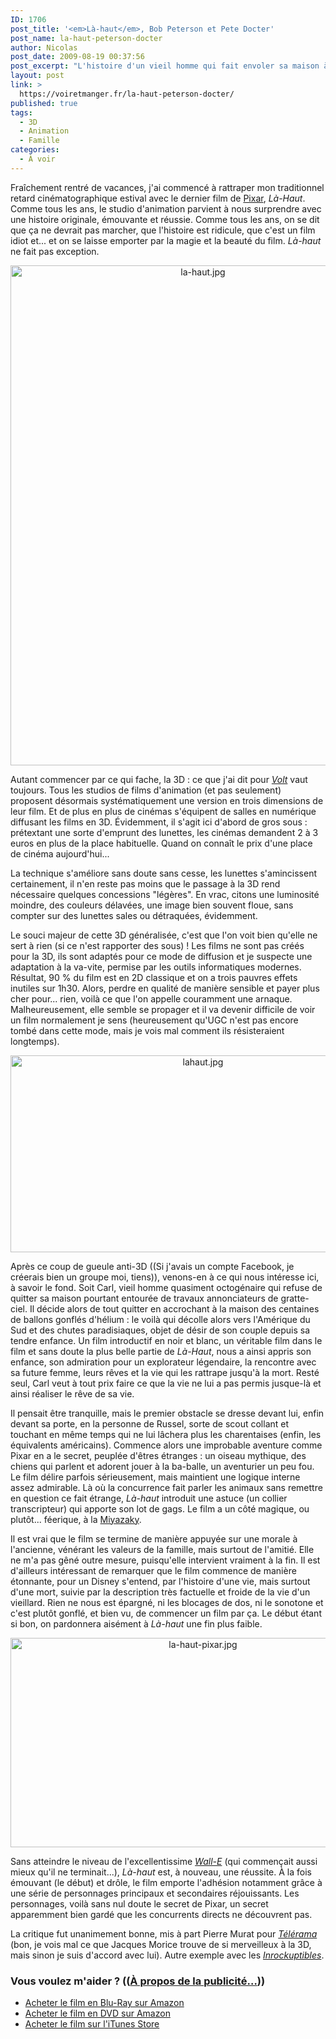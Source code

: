 ```yaml
---
ID: 1706
post_title: '<em>Là-haut</em>, Bob Peterson et Pete Docter'
post_name: la-haut-peterson-docter
author: Nicolas
post_date: 2009-08-19 00:37:56
post_excerpt: "L'histoire d'un vieil homme qui fait envoler sa maison à l'aide de ballons et qui, aidé d'un jeune scout enveloppé, part à l'autre bout du monde. Délirant, niais, sans intérêt ? Sur le papier seulement..."
layout: post
link: >
  https://voiretmanger.fr/la-haut-peterson-docter/
published: true
tags:
  - 3D
  - Animation
  - Famille
categories:
  - À voir
---
```

<p>Fraîchement rentré de vacances, j'ai commencé à rattraper mon traditionnel retard cinématographique estival avec le dernier film de <a href="https://voiretmanger.fr/tag/pixar/">Pixar</a>, <em>Là-Haut</em>. Comme tous les ans, le studio d'animation parvient à nous surprendre avec une histoire originale, émouvante et réussie. Comme tous les ans, on se dit que ça ne devrait pas marcher, que l'histoire est ridicule, que c'est un film idiot et... et on se laisse emporter par la magie et la beauté du film. <em>Là-haut</em> ne fait pas exception.</p>
<div style="text-align:center;"><a href="http://www.allocine.fr/film/fichefilm_gen_cfilm=130368.html"><img src="https://voiretmanger.fr/wp-content/uploads/2009/08/la-haut.jpg" border="0" alt="la-haut.jpg" width="600" height="800" /></a></div>

<p>Autant commencer par ce qui fache, la 3D : ce que j'ai dit pour <em><a href="https://voiretmanger.fr/2009/02/16/volt-star-malgre-lui/">Volt</a></em> vaut toujours. Tous les studios de films d'animation (et pas seulement) proposent désormais systématiquement une version en trois dimensions de leur film. Et de plus en plus de cinémas s'équipent de salles en numérique diffusant les films en 3D. Évidemment, il s'agit ici d'abord de gros sous : prétextant une sorte d'emprunt des lunettes, les cinémas demandent 2 à 3 euros en plus de la place habituelle. Quand on connaît le prix d'une place de cinéma aujourd'hui...</p>
<p>La technique s'améliore sans doute sans cesse, les lunettes s'amincissent certainement, il n'en reste pas moins que le passage à la 3D rend nécessaire quelques concessions "légères". En vrac, citons une luminosité moindre, des couleurs délavées, une image bien souvent floue, sans compter sur des lunettes sales ou détraquées, évidemment.</p>
<p>Le souci majeur de cette 3D généralisée, c'est que l'on voit bien qu'elle ne sert à rien (si ce n'est rapporter des sous) ! Les films ne sont pas créés pour la 3D, ils sont adaptés pour ce mode de diffusion et je suspecte une adaptation à la va-vite, permise par les outils informatiques modernes. Résultat, 90 % du film est en 2D classique et on a trois pauvres effets inutiles sur 1h30. Alors, perdre en qualité de manière sensible et payer plus cher pour... rien, voilà ce que l'on appelle couramment une arnaque. Malheureusement, elle semble se propager et il va devenir difficile de voir un film normalement je sens (heureusement qu'UGC n'est pas encore tombé dans cette mode, mais je vois mal comment ils résisteraient longtemps).</p>

<div style="text-align:center;"><img src="https://voiretmanger.fr/wp-content/uploads/2009/08/lahaut.jpg" border="0" alt="lahaut.jpg" width="600" height="315" /></div>
<p>Après ce coup de gueule anti-3D ((Si j'avais un compte Facebook, je créerais bien un groupe moi, tiens)), venons-en à ce qui nous intéresse ici, à savoir le fond. Soit Carl, vieil homme quasiment octogénaire qui refuse de quitter sa maison pourtant entourée de travaux annonciateurs de gratte-ciel. Il décide alors de tout quitter en accrochant à la maison des centaines de ballons gonflés d'hélium : le voilà qui décolle alors vers l'Amérique du Sud et des chutes paradisiaques, objet de désir de son couple depuis sa tendre enfance. Un film introductif en noir et blanc, un véritable film dans le film et sans doute la plus belle partie de <em>Là-Haut</em>, nous a ainsi appris son enfance, son admiration pour un explorateur légendaire, la rencontre avec sa future femme, leurs rêves et la vie qui les rattrape jusqu'à la mort. Resté seul, Carl veut à tout prix faire ce que la vie ne lui a pas permis jusque-là et ainsi réaliser le rêve de sa vie.</p>
<p>Il pensait être tranquille, mais le premier obstacle se dresse devant lui, enfin devant sa porte, en la personne de Russel, sorte de scout collant et touchant en même temps qui ne lui lâchera plus les charentaises (enfin, les équivalents américains). Commence alors une improbable aventure comme Pixar en a le secret, peuplée d'êtres étranges : un oiseau mythique, des chiens qui parlent et adorent jouer à la ba-balle, un aventurier un peu fou. Le film délire parfois sérieusement, mais maintient une logique interne assez admirable. Là où la concurrence fait parler les animaux sans remettre en question ce fait étrange, <em>Là-haut</em> introduit une astuce (un collier transcripteur) qui apporte son lot de gags. Le film a un côté magique, ou plutôt... féerique, à la <a href="https://voiretmanger.fr/tag/miyazaki/">Miyazaky</a>.</p>
<p>Il est vrai que le film se termine de manière appuyée sur une morale à l'ancienne, vénérant les valeurs de la famille, mais surtout de l'amitié. Elle ne m'a pas gêné outre mesure, puisqu'elle intervient vraiment à la fin. Il est d'ailleurs intéressant de remarquer que le film commence de manière étonnante, pour un Disney s'entend, par l'histoire d'une vie, mais surtout d'une mort, suivie par la description très factuelle et froide de la vie d'un vieillard. Rien ne nous est épargné, ni les blocages de dos, ni le sonotone et c'est plutôt gonflé, et bien vu, de commencer un film par ça. Le début étant si bon, on pardonnera aisément à <em>Là-haut</em> une fin plus faible.</p>

<div style="text-align:center;"><img src="https://voiretmanger.fr/wp-content/uploads/2009/08/la-haut-pixar.jpg" border="0" alt="la-haut-pixar.jpg" width="600" height="335" /></div>
<p>Sans atteindre le niveau de l'excellentissime <em><a href="https://voiretmanger.fr/2008/09/07/wall-e-dernier-bijou-des-studios-pixar/">Wall-E</a></em> (qui commençait aussi mieux qu'il ne terminait...), <em>Là-haut</em> est, à nouveau, une réussite. À la fois émouvant (le début) et drôle, le film emporte l'adhésion notamment grâce à une série de personnages principaux et secondaires réjouissants. Les personnages, voilà sans nul doute le secret de Pixar, un secret apparemment bien gardé que les concurrents directs ne découvrent pas.</p>
<p>La critique fut unanimement bonne, mis à part Pierre Murat pour <em><a href="http://www.telerama.fr/cinema/films/la-haut,384001,critique.php">Télérama</a></em> (bon, je vois mal ce que Jacques Morice trouve de si merveilleux à la 3D, mais sinon je suis d'accord avec lui). Autre exemple avec les <em><a href="http://www.lesinrocks.com/cine/cinema-article/t/1248778620/article/la-haut/">Inrockuptibles</a></em>.</p>
<div class="amazon">
<h3>Vous voulez m'aider ? ((<a href="https://voiretmanger.fr/soutien/">À propos de la publicité…</a>))</h3>
<ul>
	<li><a href="http://www.amazon.fr/gp/product/B0029F1YUY/ref=as_li_ss_tl?ie=UTF8&tag=leblogdenic07-21&linkCode=as2&camp=1642&creative=19458&creativeASIN=B0029F1YUY">Acheter le film en Blu-Ray sur Amazon</a></li>
	<li><a href="http://www.amazon.fr/gp/product/B0029F1YV8/ref=as_li_ss_tl?ie=UTF8&tag=leblogdenic07-21&linkCode=as2&camp=1642&creative=19458&creativeASIN=B0029F1YV8">Acheter le film en DVD sur Amazon</a></li>
	<li><a href="http://itunes.apple.com/fr/movie/la-haut/id366649626">Acheter le film sur l'iTunes Store</a></li>
</ul>
</div>